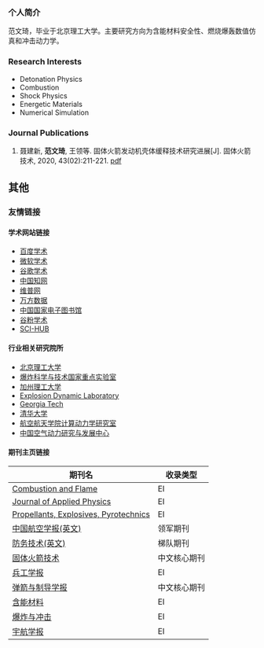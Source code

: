 ### 个人简介
范文琦，毕业于北京理工大学。主要研究方向为含能材料安全性、燃烧爆轰数值仿真和冲击动力学。




### Research Interests

- Detonation Physics
- Combustion
- Shock Physics
- Energetic Materials
- Numerical Simulation

### Journal Publications

1. 聂建新, **范文琦**, 王领等. 固体火箭发动机壳体缓释技术研究进展[J]. 固体火箭技术, 2020, 43(02):211-221. [pdf](http://pub.gthjjs.com/oa/pdfdow.aspx?Sid=20200213)





## 其他

### 友情链接


#### 学术网站链接
- [百度学术](http://xueshu.baidu.com)
- [微软学术](http://academic.microsoft.com/home)
- [谷歌学术](http://scholar.google.com)
- [中国知网](http://cnki.net)
- [维普网](http://cqvip.com)
- [万方数据](http://wanfangdata.com.cn)
- [中国国家电子图书馆](http://nlc.cn)
- [谷粉学术](http://gfsoso.91lb.net/sci-hub.html)
- [SCI-HUB](http://www.sci-hub.shop)


#### 行业相关研究院所
- [北京理工大学](http://www.bit.edu.cn)
- [爆炸科学与技术国家重点实验室](http://est.bit.edu.cn)
- [加州理工大学](http://www.caltech.edu)
- [Explosion Dynamic Laboratory](https://shepherd.caltech.edu/EDL/publicresources.html)
- [Georgia Tech](http://www.gatech.edu)
- [清华大学](www.tsinghua.edu.cn)
- [航空航天学院计算动力学研究室](comdyn.hy.tsinghua.edu.cn)
- [中国空气动力研究与发展中心](http://cardc.cn)


#### 期刊主页链接
| 期刊名                                                       | 收录类型     |
| ------------------------------------------------------------ | ------------ |
| [Combustion and Flame](http://www.sciencedirect.com/journal/combustion-and-flame) | EI           |
| [Journal of Applied Physics](https://aip.scitation.org/journal/jap) | EI           |
| [Propellants, Explosives, Pyrotechnics](https://onlinelibrary.wiley.com/journal/15214087) | EI           |
| [中国航空学报(英文)](https://www.sciencedirect.com/journal/chinese-journal-of-aeronautics/) | 领军期刊     |
| [防务技术(英文)](https://www.journals.elsevier.com/defence-technology) | 梯队期刊     |
| [固体火箭技术](http://pub.gthjjs.com)                        | 中文核心期刊 |
| [兵工学报](http://www.co-journal.com/CN/volumn/current.shtml) | EI           |
| [弹箭与制导学报](http://a.paperopen.com)                     | 中文核心期刊 |
| [含能材料](http://www.energetic-materials.org.cn/hncl/ch/index.aspx) | EI           |
| [爆炸与冲击](http://www.bzycj.cn)                            | EI           |
| [宇航学报](http://www.yhxb.org.cn/CN/volumn/home.shtml)      | EI           |




